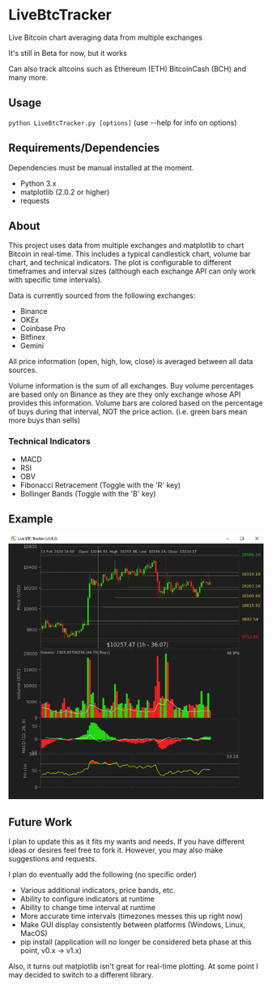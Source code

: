 # LiveBtcTracker
Live Bitcoin chart averaging data from multiple exchanges

It's still in Beta for now, but it works

Can also track altcoins such as Ethereum (ETH) BitcoinCash (BCH) and many more.

## Usage
`python LiveBtcTracker.py [options]` (use --help for info on options)

## Requirements/Dependencies
Dependencies must be manual installed at the moment. 
* Python 3.x
* matplotlib (2.0.2 or higher)
* requests

## About
This project uses data from multiple exchanges and matplotlib to chart Bitcoin in real-time. This includes a typical candlestick chart, volume bar chart, and technical indicators. The plot is configurable to different timeframes and interval sizes (although each exchange API can only work with specific time intervals).

Data is currently sourced from the following exchanges:
* Binance
* OKEx
* Coinbase Pro
* Bitfinex
* Gemini

All price information (open, high, low, close) is averaged between all data sources.

Volume information is the sum of all exchanges. Buy volume percentages are based only on Binance as they are they only exchange whose API provides this information. Volume bars are colored based on the percentage of buys during that interval, NOT the price action. (i.e. green bars mean more buys than sells)

### Technical Indicators
* MACD
* RSI
* OBV
* Fibonacci Retracement (Toggle with the 'R' key)
* Bollinger Bands (Toggle with the 'B' key)

## Example
![Example Image of Chart](chartexample.png)

## Future Work
I plan to update this as it fits my wants and needs. If you have different ideas or desires feel free to fork it. However, you may also make suggestions and requests.

I plan do eventually add the following (no specific order)
* Various additional indicators, price bands, etc.
* Ability to configure indicators at runtime
* Ability to change time interval at runtime
* More accurate time intervals (timezones messes this up right now)
* Make GUI display consistently between platforms (Windows, Linux, MacOS)
* pip install (application will no longer be considered beta phase at this point, v0.x -> v1.x)

Also, it turns out matplotlib isn't great for real-time plotting. At some point I may decided to switch to a different library.

